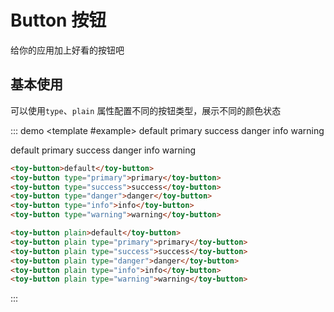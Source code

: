 # Button 按钮

给你的应用加上好看的按钮吧


## 基本使用

可以使用`type`、`plain` 属性配置不同的按钮类型，展示不同的颜色状态

::: demo
<template #example>
<toy-button>default</toy-button>
<toy-button type="primary">primary</toy-button>
<toy-button type="success">success</toy-button>
<toy-button type="danger">danger</toy-button>
<toy-button type="info">info</toy-button>
<toy-button type="warning">warning</toy-button>
<div style="margin:10px 0"></div>
<toy-button plain>default</toy-button>
<toy-button plain type="primary">primary</toy-button>
<toy-button plain type="success">success</toy-button>
<toy-button plain type="danger">danger</toy-button>
<toy-button plain type="info">info</toy-button>
<toy-button plain type="warning">warning</toy-button>
</template>


```html
<toy-button>default</toy-button>
<toy-button type="primary">primary</toy-button>
<toy-button type="success">success</toy-button>
<toy-button type="danger">danger</toy-button>
<toy-button type="info">info</toy-button>
<toy-button type="warning">warning</toy-button>

<toy-button plain>default</toy-button>
<toy-button plain type="primary">primary</toy-button>
<toy-button plain type="success">success</toy-button>
<toy-button plain type="danger">danger</toy-button>
<toy-button plain type="info">info</toy-button>
<toy-button plain type="warning">warning</toy-button>
```

:::
